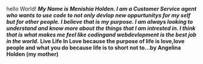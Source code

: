 hello World!
***My Name is Menishia Holden. I am a Customer Service agent who wants to use code to not only devlop new oppurtunitys for my self but for other people. I believe that is my purpose. I am always looking to understand and know more about the things that I am intrested in. I think that is what makes me feel like codingand webdevlopment is the best job in the world.***
**Live Life In Love because the purpose of life is love,love people and what you do because life is to short not to...by Angelina Holden (my mother)**
